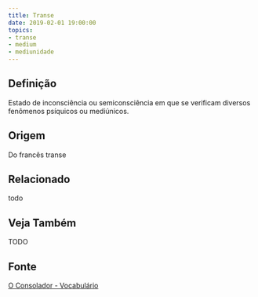 ```yaml
---
title: Transe
date: 2019-02-01 19:00:00
topics:
- transe
- medium
- mediunidade
---
```


## Definição
Estado de inconsciência ou semiconsciência em que se verificam diversos
fenômenos psíquicos ou mediúnicos.
 
## Origem
Do francês transe

## Relacionado
todo

## Veja Também
TODO

## Fonte
[O Consolador - Vocabulário](http://www.oconsolador.com.br/linkfixo/vocabulario/principal.html)
